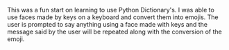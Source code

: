 This was a fun start on learning to use Python Dictionary's. I was able to use faces made by keys on a keyboard and convert them into emojis. The user is prompted to say anything using a face made with keys and the message said by the user will be repeated along with the conversion of the emoji.
